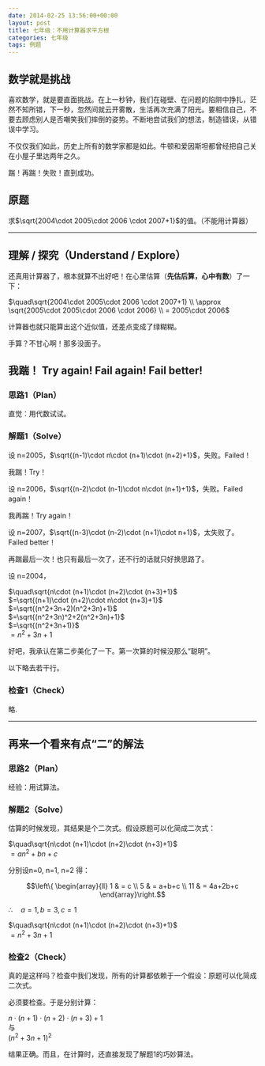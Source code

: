 ```yaml
---
date: 2014-02-25 13:56:00+00:00
layout: post
title: 七年级：不用计算器求平方根
categories: 七年级
tags: 例题
---
```


## 数学就是挑战

喜欢数学，就是要直面挑战。在上一秒钟，我们在碰壁、在问题的陷阱中挣扎，茫然不知所错，下一秒，忽然间就云开雾散，生活再次充满了阳光。要相信自己，不要去顾虑别人是否嘲笑我们摔倒的姿势。不断地尝试我们的想法，制造错误，从错误中学习。

不仅仅我们如此，历史上所有的数学家都是如此。牛顿和爱因斯坦都曾经把自己关在小屋子里达两年之久。

踹！再踹！失败！直到成功。

## 原题

求$\sqrt{2004\cdot 2005\cdot 2006 \cdot 2007+1}$的值。（不能用计算器）

----

## 理解 / 探究（Understand / Explore）

还真用计算器了，根本就算不出好吧！在心里估算（**先估后算，心中有数**）了一下：

$\quad\sqrt{2004\cdot 2005\cdot 2006 \cdot 2007+1} \\
\approx \sqrt{2005\cdot 2005\cdot 2006 \cdot 2006} \\
= 2005\cdot 2006$

计算器也就只能算出这个近似值，还差点变成了绿糊糊。

手算？不甘心啊！那多没面子。

## 我踹！ Try again! Fail again! Fail better!

### 思路1（Plan）

直觉：用代数试试。

### 解题1（Solve）

设 n=2005，$\sqrt{(n-1)\cdot n\cdot (n+1)\cdot (n+2)+1}$，失败。Failed！

我踹！Try！

设 n=2006，$\sqrt{(n-2)\cdot (n-1)\cdot n\cdot (n+1)+1}$，失败。Failed again！

我再踹！Try again！

设 n=2007，$\sqrt{(n-3)\cdot (n-2)\cdot (n+1)\cdot n+1}$，太失败了。Failed better！

再踹最后一次！也只有最后一次了，还不行的话就只好换思路了。

设 n=2004，

$\quad\sqrt{n\cdot (n+1)\cdot (n+2)\cdot (n+3)+1}$  
$=\sqrt{(n+1)\cdot (n+2)\cdot n\cdot (n+3)+1}$  
$=\sqrt{(n^2+3n+2)(n^2+3n)+1}$  
$=\sqrt{(n^2+3n)^2+2(n^2+3n)+1}$  
$=\sqrt{(n^2+3n+1)}$  
$=n^2+3n+1$

好吧，我承认在第二步美化了一下。第一次算的时候没那么“聪明”。

以下略去若干行。

### 检查1（Check）

略.

----

## 再来一个看来有点“二”的解法

### 思路2（Plan）

经验：用试算法。

### 解题2（Solve）

估算的时候发现，其结果是个二次式。假设原题可以化简成二次式：

$\quad\sqrt{n\cdot (n+1)\cdot (n+2)\cdot (n+3)+1}$  
$=an^2+bn+c$

分别设n=0, n=1, n=2 得：

$$\left\{ \begin{array}{ll}
1 & = c \\
5 & = a+b+c \\
11 & = 4a+2b+c
\end{array}\right.$$

$\therefore \quad a=1, b= 3, c=1$

$\quad\sqrt{n\cdot (n+1)\cdot (n+2)\cdot (n+3)+1}$  
$=n^2+3n+1$

### 检查2（Check）

真的是这样吗？检查中我们发现，所有的计算都依赖于一个假设：原题可以化简成二次式。

必须要检查。于是分别计算：

${n\cdot (n+1)\cdot (n+2)\cdot (n+3)+1}$  
与  
$(n^2+3n+1)^2$

结果正确。而且，在计算时，还直接发现了解题1的巧妙算法。
